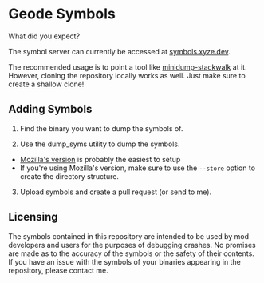 # Geode Symbols

What did you expect? 

The symbol server can currently be accessed at [symbols.xyze.dev](https://symbols.xyze.dev/).

The recommended usage is to point a tool like [minidump-stackwalk](https://crates.io/crates/minidump-stackwalk) at it. However, cloning the repository locally works as well. Just make sure to create a shallow clone!

## Adding Symbols

1. Find the binary you want to dump the symbols of.

2. Use the dump_syms utility to dump the symbols.
  - [Mozilla's version](https://github.com/mozilla/dump_syms) is probably the easiest to setup
  - If you're using Mozilla's version, make sure to use the `--store` option to create the directory structure.

3. Upload symbols and create a pull request (or send to me).

## Licensing

The symbols contained in this repository are intended to be used by mod developers and users for the purposes of debugging crashes. No promises are made as to the accuracy of the symbols or the safety of their contents. If you have an issue with the symbols of your binaries appearing in the repository, please contact me.
